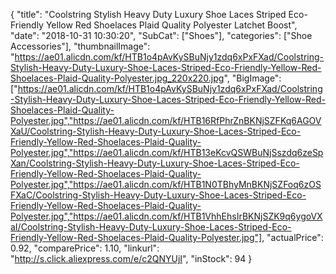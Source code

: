 {
	"title": "Coolstring Stylish Heavy Duty Luxury Shoe Laces Striped Eco-Friendly Yellow Red Shoelaces Plaid Quality Polyester Latchet Boost",
	"date": "2018-10-31 10:30:20",
	"SubCat": ["Shoes"],
	"categories": ["Shoe Accessories"],
	"thumbnailImage": "https://ae01.alicdn.com/kf/HTB1o4pAvKySBuNjy1zdq6xPxFXad/Coolstring-Stylish-Heavy-Duty-Luxury-Shoe-Laces-Striped-Eco-Friendly-Yellow-Red-Shoelaces-Plaid-Quality-Polyester.jpg_220x220.jpg",
	"BigImage": ["https://ae01.alicdn.com/kf/HTB1o4pAvKySBuNjy1zdq6xPxFXad/Coolstring-Stylish-Heavy-Duty-Luxury-Shoe-Laces-Striped-Eco-Friendly-Yellow-Red-Shoelaces-Plaid-Quality-Polyester.jpg","https://ae01.alicdn.com/kf/HTB16RfPhrZnBKNjSZFKq6AGOVXaU/Coolstring-Stylish-Heavy-Duty-Luxury-Shoe-Laces-Striped-Eco-Friendly-Yellow-Red-Shoelaces-Plaid-Quality-Polyester.jpg","https://ae01.alicdn.com/kf/HTB13eKcvQSWBuNjSszdq6zeSpXan/Coolstring-Stylish-Heavy-Duty-Luxury-Shoe-Laces-Striped-Eco-Friendly-Yellow-Red-Shoelaces-Plaid-Quality-Polyester.jpg","https://ae01.alicdn.com/kf/HTB1N0TBhyMnBKNjSZFoq6zOSFXaC/Coolstring-Stylish-Heavy-Duty-Luxury-Shoe-Laces-Striped-Eco-Friendly-Yellow-Red-Shoelaces-Plaid-Quality-Polyester.jpg","https://ae01.alicdn.com/kf/HTB1VhhEhsIrBKNjSZK9q6ygoVXaI/Coolstring-Stylish-Heavy-Duty-Luxury-Shoe-Laces-Striped-Eco-Friendly-Yellow-Red-Shoelaces-Plaid-Quality-Polyester.jpg"],
	"actualPrice": 0.92,
	"comparePrice": 1.10,
	"linkurl": "http://s.click.aliexpress.com/e/c2QNYUjI",
	"inStock": 94
}

